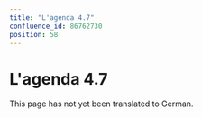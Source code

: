 ```yaml
---
title: "L'agenda 4.7"
confluence_id: 86762730
position: 58
---
```

# L'agenda 4.7


This page has not yet been translated to German.

